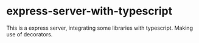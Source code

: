 # express-server-with-typescript
This is a express server, integrating some libraries with typescript. Making use of decorators.
